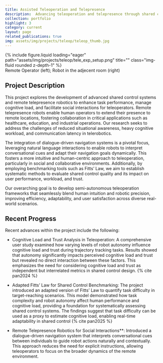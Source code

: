 ```yaml
---
title: Assisted Teleoperation and Telepresence
description:  Advancing teleoperation and telepresence through shared control and telepresence technologies for better usability and performance.
collection: portfolio
highlight: 3
category: current
layout: page
related_publications: true
img: assets/img/projects/teleop/teleop_thumb.jpg
---
```



<div class="row">
    {% include figure.liquid loading="eager" path="assets/img/projects/teleop/tele_exp_setup.png" title="" class="img-fluid rounded z-depth-1" %}
    
</div>
<div class="caption">
    Remote Operator (left); Robot in the adjecent room (right)
</div>

## Project Description

This project explores the development of advanced shared control systems and remote telepresence robotics to enhance task performance, manage cognitive load, and facilitate social interactions for teleoperators. Remote telepresence robots enable human operators to extend their presence to remote locations, fostering collaboration in critical applications such as healthcare, education, and industrial operations. Our research seeks to address the challenges of reduced situational awareness, heavy cognitive workload, and communication latency in telerobotics.

The integration of dialogue-driven navigation systems is a pivotal focus, leveraging natural language interactions to enable robots to interpret conversational cues and adapt their navigation goals dynamically. This fosters a more intuitive and human-centric approach to teleoperation, particularly in social and collaborative environments. Additionally, by employing benchmarking tools such as Fitts’ Law, we aim to establish systematic methods to evaluate shared control quality and its impact on user performance, workload, and trust.

Our overarching goal is to develop semi-autonomous teleoperation frameworks that seamlessly blend human intuition and robotic precision, improving efficiency, adaptability, and user satisfaction across diverse real-world scenarios.


## Recent Progress

Recent advances within the project include the following:


- Cognitive Load and Trust Analysis in Teleoperation: A comprehensive user study examined how varying levels of robot autonomy influence cognitive load and trust during trajectory tracking tasks. Results showed that autonomy significantly impacts perceived cognitive load and trust but revealed no direct interaction between these factors. This emphasizes the need for considering cognitive load and trust as independent but interrelated metrics in shared control design​. {% cite pan2024 %}
​
- Adapted Fitts’ Law for Shared Control Benchmarking: The project introduced an adapted version of Fitts’ Law to quantify task difficulty in target-reaching scenarios. This model demonstrated how task complexity and robot autonomy affect human performance and cognitive load, providing a foundation for systematically assessing shared control systems. The findings suggest that task difficulty can be used as a proxy to estimate cognitive load, enabling real-time adaptability in shared control​ {% cite pan2025 %}


- Remote Telepresence Robotics for Social Interactions**:
Introduced a dialogue-driven navigation system that interprets conversational cues between individuals to guide robot actions naturally and contextually. This approach reduces the need for explicit instructions, allowing teleoperators to focus on the broader dynamics of the remote environment. 

